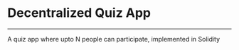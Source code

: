 # Decentralized Quiz App
------------------------
A quiz app where upto N people can participate, implemented in Solidity
